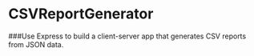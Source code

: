 # CSVReportGenerator

###Use Express to build a client-server app that generates CSV reports from JSON data.